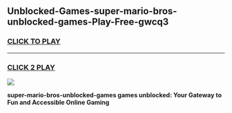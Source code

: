
## Unblocked-Games-super-mario-bros-unblocked-games-Play-Free-gwcq3
<h3>
<a href="https://premium76.site?title=super-mario-bros-unblocked-games&ref=15A">CLICK TO PLAY</a></h3>
<hr>

<h3>
<a href="https://premium76.site?title=super-mario-bros-unblocked-games&ref=15A">CLICK 2 PLAY</a>
  
</h3>

<a href="https://premium76.site?title=super-mario-bros-unblocked-games&ref=15A"><img src="https://clearcache.store/games.png"></a>


**super-mario-bros-unblocked-games games unblocked: Your Gateway to Fun and Accessible Online Gaming**
